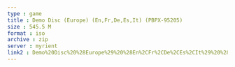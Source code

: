 ```yaml
---
type : game
title : Demo Disc (Europe) (En,Fr,De,Es,It) (PBPX-95205)
size : 545.5 M
format : iso
archive : zip
server : myrient
link2 : Demo%20Disc%20%28Europe%29%20%28En%2CFr%2CDe%2CEs%2CIt%29%20%28PBPX-95205%29
---
```

